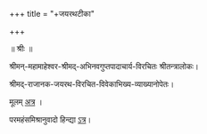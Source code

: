 +++
title = "+जयरथटीका"

+++



॥ श्रीः ॥  


श्रीमन्-महामाहेश्वर-श्रीमद्-अभिनवगुप्तपादाचार्य-विरचितः श्रीतन्त्रालोकः।    

श्रीमद्-राजानक-जयरथ-विरचित-विवेकाभिख्य-व्याख्यानोपेतः।

मूलम् [अत्र](https://archive.org/details/in.ernet.dli.2015.477540) । 

परमहंसमिश्रानुवादो हिन्द्या [ऽत्र](https://archive.org/details/ShriTantralokaHindiTranslationIIParamhansaMishra/page/n189/mode/2up?view=theater)। 
